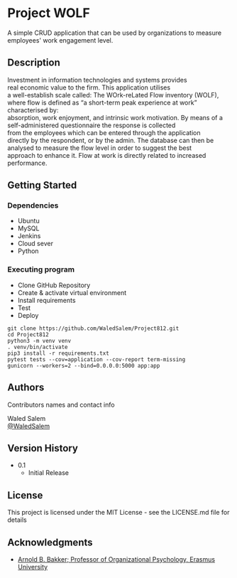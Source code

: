 # Project WOLF

A simple CRUD application that can be used by organizations to measure  
employees' work engagement level.

## Description
Investment in information technologies and systems provides  
real economic value to the firm. This application utilises  
a well-establish scale called: The WOrk-reLated Flow inventory (WOLF),  
where flow is defined as “a short-term peak experience at work”  
characterised by:  
absorption, work enjoyment,  and intrinsic work motivation.
By means of a self-administered questionnaire the response is collected  
from the employees which can be entered through the application  
directly by the respondent, or by the admin. The database can then be  
analysed to measure the flow level in order to suggest the best  
approach to enhance it. Flow at work is directly related to increased  
performance.

## Getting Started

### Dependencies

* Ubuntu
* MySQL
* Jenkins
* Cloud sever
* Python

### Executing program

* Clone GitHub Repository
* Create & activate virtual environment
* Install requirements
* Test
* Deploy

```
git clone https://github.com/WaledSalem/Project812.git
cd Project812
python3 -m venv venv
. venv/bin/activate
pip3 install -r requirements.txt
pytest tests --cov=application --cov-report term-missing
gunicorn --workers=2 --bind=0.0.0.0:5000 app:app
```

## Authors

Contributors names and contact info

Waled Salem  
[@WaledSalem](https://www.linkedin.com/in/waled-salem-9894261ba)

## Version History

* 0.1
    * Initial Release

## License

This project is licensed under the MIT License - see the LICENSE.md file for details

## Acknowledgments

* [Arnold B. Bakker; Professor of Organizational Psychology, Erasmus University](http://www.arnoldbakker.com/flow.php)
